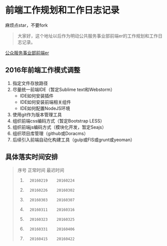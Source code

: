 # 前端工作规划和工作日志记录

麻烦点star，不要fork

> 大家好，这个地址以后作为明动公共服务事业部前端er的工作规划和工作日志记录。

[公众服务事业部前端er](https://github.com/zzm1988/logbook)

## 2016年前端工作模式调整

1. 指定文件存放路径
2. 尽量统一前端IDE（暂定Sublime text和Webstorm）
    * IDE如何安装插件
    * IDE如何安装前端相关组件
    * IDE如何配置NodeJS环境
3. 使用git作为版本管理工具
4. 组织前端css编码方式（暂定Bootstrap LESS）
5. 组织前端js编码方式（模块化开发，暂定Seajs） 
6. 组织项目库管理（github或Doracms）
7. 后续引入前端自动化构建工具（gulp或FIS或grunt或yeoman）


## 具体落实时间安排

> 序号   正常时间     最迟时间
> 1.       20160219    20160224
> 2.       20160226    20160302
> 3.       20160303    20160307
> 4.       20160311    20160316
> 5.       20160323    20160325
> 6.       20160331    20160406
> 7.       20160415    20160422
